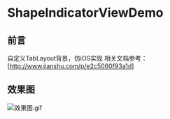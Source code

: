 # ShapeIndicatorViewDemo

## 前言
自定义TabLayout背景，仿iOS实现
相关文档参考：[http://www.jianshu.com/p/e2c5060f93a1d]

## 效果图

![效果图.gif](https://github.com/PaulZJ/ShapeIndicatorViewDemo/tree/master/imgs/demo.gif)
